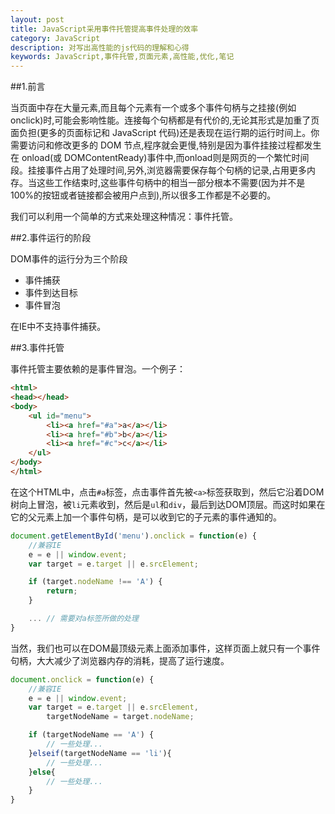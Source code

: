 ```yaml
---
layout: post
title: JavaScript采用事件托管提高事件处理的效率
category: JavaScript
description: 对写出高性能的js代码的理解和心得
keywords: JavaScript,事件托管,页面元素,高性能,优化,笔记
---
```


##1.前言

当页面中存在大量元素,而且每个元素有一个或多个事件句柄与之挂接(例如 onclick)时,可能会影响性能。连接每个句柄都是有代价的,无论其形式是加重了页面负担(更多的页面标记和 JavaScript 代码)还是表现在运行期的运行时间上。你需要访问和修改更多的 DOM 节点,程序就会更慢,特别是因为事件挂接过程都发生在 onload(或 DOMContentReady)事件中,而onload则是网页的一个繁忙时间段。挂接事件占用了处理时间,另外,浏览器需要保存每个句柄的记录,占用更多内存。当这些工作结束时,这些事件句柄中的相当一部分根本不需要(因为并不是 100%的按钮或者链接都会被用户点到),所以很多工作都是不必要的。

我们可以利用一个简单的方式来处理这种情况：事件托管。

##2.事件运行的阶段

DOM事件的运行分为三个阶段

- 事件捕获
- 事件到达目标
- 事件冒泡

在IE中不支持事件捕获。

##3.事件托管

事件托管主要依赖的是事件冒泡。一个例子：

```HTML
<html>
<head></head>
<body>
    <ul id="menu">
        <li><a href="#a">a</a></li>
        <li><a href="#b">b</a></li>
        <li><a href="#c">c</a></li>
    </ul>
</body>
</html>
```

在这个HTML中，点击`#a`标签，点击事件首先被`<a>`标签获取到，然后它沿着DOM树向上冒泡，被`li`元素收到，然后是`ul`和`div`，最后到达DOM顶层。而这时如果在它的父元素上加一个事件句柄，是可以收到它的子元素的事件通知的。

```JavaScript
document.getElementById('menu').onclick = function(e) {
    //兼容IE
    e = e || window.event;
    var target = e.target || e.srcElement;

    if (target.nodeName !== 'A') {
        return;
    }

    ... // 需要对a标签所做的处理
}
```	

当然，我们也可以在DOM最顶级元素上面添加事件，这样页面上就只有一个事件句柄，大大减少了浏览器内存的消耗，提高了运行速度。

```JavaScript
document.onclick = function(e) {
    //兼容IE
    e = e || window.event;
    var target = e.target || e.srcElement,
        targetNodeName = target.nodeName;

    if (targetNodeName == 'A') {
        // 一些处理...
    }elseif(targetNodeName == 'li'){
        // 一些处理...
    }else{
        // 一些处理...
    }
}

```

